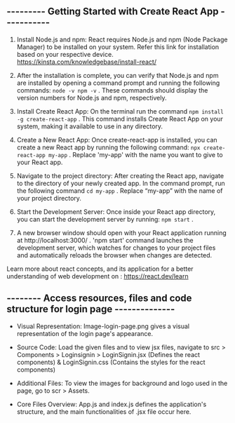 ## --------- Getting Started with Create React App -----------

1. Install Node.js and npm: React requires Node.js and npm (Node Package Manager) to be installed on your system. Refer this link for installation based on your respective device. https://kinsta.com/knowledgebase/install-react/

2. After the installation is complete, you can verify that Node.js and npm are installed by opening a command prompt and running the following commands: `node -v npm -v` . These commands should display the version numbers for Node.js and npm, respectively.

3. Install Create React App:  On the terminal run the command `npm install -g create-react-app` . This command installs Create React App on your system, making it available to use in any directory.

4. Create a New React App: Once create-react-app is installed, you can create a new React app by running the following command: `npx create-react-app my-app` . Replace 'my-app' with the name you want to give to your React app.

5. Navigate to the project directory: After creating the React app, navigate to the directory of your newly created app. In the command prompt, run the following command `cd my-app` . Replace “my-app” with the name of your project directory.

6. Start the Development Server: Once inside your React app directory, you can start the development server by running: `npm start` . 

7. A new browser window should open with your React application running at http://localhost:3000/  . 'npm start' command launches the development server, which watches for changes to your project files and automatically reloads the browser when changes are detected.

Learn more about react concepts, and its application for a better understanding of web development on : https://react.dev/learn

## -------- Access resources, files and code structure for login page --------------

* Visual Representation: Image-login-page.png gives a visual representation of the login page's appearance.

* Source Code: Load the given files and to view jsx files, navigate to src > Components > Loginsignin > LoginSignin.jsx (Defines the react components) & LoginSignin.css (Contains the styles for the react components)

* Additional Files: To view the images for background and logo used in the page, go to scr > Assets.

* Core Files Overview:  App.js and index.js defines the application's structure, and the main functionalities of .jsx file occur here.










